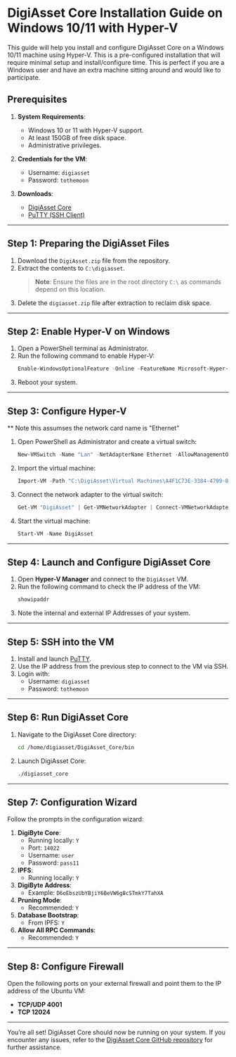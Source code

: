 # DigiAsset Core Installation Guide on Windows 10/11 with Hyper-V

This guide will help you install and configure DigiAsset Core on a Windows 10/11 machine using Hyper-V. This is a pre-configured installation that will require minimal setup and install/configure time. This is perfect if you are a Windows user and have an extra machine sitting around and would like to participate.

## Prerequisites

1. **System Requirements**:
   - Windows 10 or 11 with Hyper-V support.
   - At least 150GB of free disk space.
   - Administrative privileges.

2. **Credentials for the VM**:
   - Username: `digiasset`
   - Password: `tothemoon`

3. **Downloads**:
   - [DigiAsset Core](https://github.com/DigiAsset-Core/DigiAsset_Core)
   - [PuTTY (SSH Client)](https://the.earth.li/~sgtatham/putty/latest/w64/putty-64bit-0.82-installer.msi)

---

## Step 1: Preparing the DigiAsset Files

1. Download the `DigiAsset.zip` file from the repository.
2. Extract the contents to `C:\digiasset`.
   > **Note**: Ensure the files are in the root directory `C:\` as commands depend on this location.
3. Delete the `digiasset.zip` file after extraction to reclaim disk space.

---

## Step 2: Enable Hyper-V on Windows

1. Open a PowerShell terminal as Administrator.
2. Run the following command to enable Hyper-V:
   ```powershell
   Enable-WindowsOptionalFeature -Online -FeatureName Microsoft-Hyper-V -All
   ```
3. Reboot your system.

---

## Step 3: Configure Hyper-V

** Note this assumses the network card name is "Ethernet"
1. Open PowerShell as Administrator and create a virtual switch:
   ```powershell
   New-VMSwitch -Name "Lan" -NetAdapterName Ethernet -AllowManagementOS:$true
   ```
2. Import the virtual machine:
   ```powershell
   Import-VM -Path "C:\DigiAsset\Virtual Machines\A4F1C73E-3384-4799-8E42-2A42A4FCB6B9.vmcx"
   ```
3. Connect the network adapter to the virtual switch:
   ```powershell
   Get-VM "DigiAsset" | Get-VMNetworkAdapter | Connect-VMNetworkAdapter -SwitchName "Lan"
   ```
4. Start the virtual machine:
   ```powershell
   Start-VM -Name DigiAsset
   ```

---

## Step 4: Launch and Configure DigiAsset Core

1. Open **Hyper-V Manager** and connect to the `DigiAsset` VM.
2. Run the following command to check the IP address of the VM:
   ```bash
   showipaddr
   ```
3. Note the internal and external IP Addresses of your system.

---

## Step 5: SSH into the VM

1. Install and launch [PuTTY](https://the.earth.li/~sgtatham/putty/latest/w64/putty-64bit-0.82-installer.msi).
2. Use the IP address from the previous step to connect to the VM via SSH.
3. Login with:
   - Username: `digiasset`
   - Password: `tothemoon`

---

## Step 6: Run DigiAsset Core

1. Navigate to the DigiAsset Core directory:
   ```bash
   cd /home/digiasset/DigiAsset_Core/bin
   ```
2. Launch DigiAsset Core:
   ```bash
   ./digiasset_core
   ```

---

## Step 7: Configuration Wizard

Follow the prompts in the configuration wizard:

1. **DigiByte Core**:
   - Running locally: `Y`
   - Port: `14022`
   - Username: `user`
   - Password: `pass11`
2. **IPFS**:
   - Running locally: `Y`
3. **DigiByte Address**:
   - Example: `D6oEbszUbYBjiY6BeVW6g8cSTmkY7TahXA`
4. **Pruning Mode**:
   - Recommended: `Y`
5. **Database Bootstrap**:
   - From IPFS: `Y`
6. **Allow All RPC Commands**:
   - Recommended: `Y`

---

## Step 8: Configure Firewall

Open the following ports on your external firewall and point them to the IP address of the Ubuntu VM:

- **TCP/UDP 4001**
- **TCP 12024**

---

You’re all set! DigiAsset Core should now be running on your system. If you encounter any issues, refer to the [DigiAsset Core GitHub repository](https://github.com/DigiAsset-Core/DigiAsset_Core) for further assistance.
